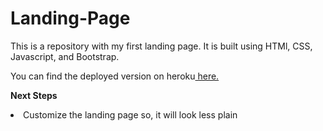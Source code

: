 # Landing-Page

This is a repository with my first landing page. It is built using HTMl, CSS, Javascript, and Bootstrap.

You can find the deployed version on heroku<a href="https://quiet-everglades-41816.herokuapp.com/"> here.</a>


**Next Steps**
<li>Customize the landing page so, it will look less plain</li>
